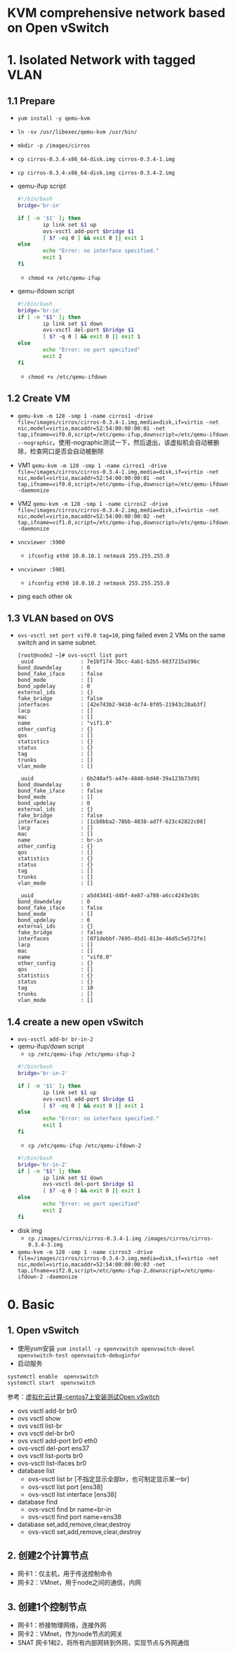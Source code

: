 # KVM comprehensive network based on Open vSwitch

# 1. Isolated Network with tagged VLAN
## 1.1 Prepare
- ```yum install -y qemu-kvm```
- ```ln -sv /usr/libexec/qemu-kvm /usr/bin/```
- ```mkdir -p /images/cirros```
- ```cp cirros-0.3.4-x86_64-disk.img cirros-0.3.4-1.img```
- ```cp cirros-0.3.4-x86_64-disk.img cirros-0.3.4-2.img```

- qemu-ifup script
  ```bash
  #!/bin/bash
  bridge='br-in'

  if [ -n '$1' ]; then
          ip link set $1 up
          ovs-vsctl add-port $bridge $1
          [ $? -eq 0 ] && exit 0 || exit 1
  else
          echo "Error: no interface specified."
          exit 1
  fi
  ```
  - ```chmod +x /etc/qemu-ifup ```
- qemu-ifdown script
  ```bash
  #!/bin/bash
  bridge='br-in'
  if [ -n "$1" ]; then
          ip link set $1 down
          ovs-vsctl del-port $bridge $1
          [ $? -q 0 ] && exit 0 || exit 1
  else
          echo "Error: no port specified"
          exit 2
  fi
  ```
  - ```chmod +x /etc/qemu-ifdown```
## 1.2 Create VM
- ```qemu-kvm -m 128 -smp 1 -name cirros1 -drive file=/images/cirros/cirros-0.3.4-1.img,media=disk,if=virtio -net nic,model=virtio,macaddr=52:54:00:00:00:01 -net tap,ifname=vif0.0,script=/etc/qemu-ifup,downscript=/etc/qemu-ifdown --nographic```，使用-nographic测试一下，然后退出，该虚拟机会自动被删除，检查网口是否会自动被删除
- VM1 ```qemu-kvm -m 128 -smp 1 -name cirros1 -drive file=/images/cirros/cirros-0.3.4-1.img,media=disk,if=virtio -net nic,model=virtio,macaddr=52:54:00:00:00:01 -net tap,ifname=vif0.0,script=/etc/qemu-ifup,downscript=/etc/qemu-ifdown -daemonize```

- VM2 ```qemu-kvm -m 128 -smp 1 -name cirros2 -drive file=/images/cirros/cirros-0.3.4-2.img,media=disk,if=virtio -net nic,model=virtio,macaddr=52:54:00:00:00:02 -net tap,ifname=vif1.0,script=/etc/qemu-ifup,downscript=/etc/qemu-ifdown -daemonize```

- ```vncviewer :5900```
  - ```ifconfig eth0 10.0.10.1 netmask 255.255.255.0```
- ```vncviewer :5901```
  - ```ifconfig eth0 10.0.10.2 netmask 255.255.255.0```
- ping each other ok
## 1.3 VLAN based on OVS
- ```ovs-vsctl set port vif0.0 tag=10```, ping failed even 2 VMs on the same switch and in same subnet.
  ```
  [root@node2 ~]# ovs-vsctl list port
  _uuid               : 7e1bf174-3bcc-4ab1-b2b5-6837215a396c
  bond_downdelay      : 0
  bond_fake_iface     : false
  bond_mode           : []
  bond_updelay        : 0
  external_ids        : {}
  fake_bridge         : false
  interfaces          : [42e743b2-9410-4c74-8f05-21943c28ab3f]
  lacp                : []
  mac                 : []
  name                : "vif1.0"
  other_config        : {}
  qos                 : []
  statistics          : {}
  status              : {}
  tag                 : []
  trunks              : []
  vlan_mode           : []

  _uuid               : 6b248af5-a47e-4848-bd40-39a123b73d91
  bond_downdelay      : 0
  bond_fake_iface     : false
  bond_mode           : []
  bond_updelay        : 0
  external_ids        : {}
  fake_bridge         : false
  interfaces          : [1cb0bba2-78bb-4838-ad7f-623c42822c08]
  lacp                : []
  mac                 : []
  name                : br-in
  other_config        : {}
  qos                 : []
  statistics          : {}
  status              : {}
  tag                 : []
  trunks              : []
  vlan_mode           : []

  _uuid               : a5d43441-d4bf-4e87-a780-a6cc4243e10c
  bond_downdelay      : 0
  bond_fake_iface     : false
  bond_mode           : []
  bond_updelay        : 0
  external_ids        : {}
  fake_bridge         : false
  interfaces          : [071debbf-7695-45d1-813e-46d5c5e572fe]
  lacp                : []
  mac                 : []
  name                : "vif0.0"
  other_config        : {}
  qos                 : []
  statistics          : {}
  status              : {}
  tag                 : 10
  trunks              : []
  vlan_mode           : []
  ```
## 1.4 create a new open vSwitch 
- ```ovs-vsctl add-br br-in-2```
- qemu-ifup/down script
  - ```cp /etc/qemu-ifup /etc/qemu-ifup-2```
  ```bash
  #!/bin/bash
  bridge='br-in-2'

  if [ -n '$1' ]; then
          ip link set $1 up
          ovs-vsctl add-port $bridge $1
          [ $? -eq 0 ] && exit 0 || exit 1
  else
          echo "Error: no interface specified."
          exit 1
  fi
  ```
  - ```cp /etc/qemu-ifup /etc/qemu-ifdown-2```
  ```bash
  #!/bin/bash
  bridge='br-in-2'
  if [ -n "$1" ]; then
          ip link set $1 down
          ovs-vsctl del-port $bridge $1
          [ $? -q 0 ] && exit 0 || exit 1
  else
          echo "Error: no port specified"
          exit 2
  fi
  ```
- disk img
  - ```cp /images/cirros/cirros-0.3.4-1.img /images/cirros/cirros-0.3.4-3.img```
- ```qemu-kvm -m 128 -smp 1 -name cirros3 -drive file=/images/cirros/cirros-0.3.4-3.img,media=disk,if=virtio -net nic,model=virtio,macaddr=52:54:00:00:00:03 -net tap,ifname=vif2.0,script=/etc/qemu-ifup-2,downscript=/etc/qemu-ifdown-2 -daemonize```



# 0. Basic
## 1. Open vSwitch
- 使用yum安装
```yum install -y openvswitch openvswitch-devel openvswitch-test openvswitch-debuginfor```
- 启动服务
```
systemctl enable  openvswitch
systemctl start  openvswitch
```
参考：[虚拟化云计算-centos7上安装测试Open vSwitch](https://blog.51cto.com/11555417/2163495)

- ovs vsctl add-br br0
- ovs vsctl show
- ovs vsctl list-br
- ovs vsctl del-br br0
- ovs vsctl add-port br0 eth0
- ovs-vsctl del-port ens37
- ovs vsctl list-ports br0
- ovs-vsctl list-ifaces br0
- database list
  - ovs-vsctl list br [不指定显示全部br，也可制定显示某一br]
  - ovs-vsctl list port [ens38]
  - ovs-vsctl list interface [ens38]
- database find
  - ovs-vsctl find br name=br-in
  - ovs-vsctl find port name=ens38
- database set,add,remove,clear,destroy
    - ovs-vsctl set,add,remove,clear,destroy

## 2. 创建2个计算节点
- 网卡1：仅主机，用于传送控制命令
- 网卡2：VMnet，用于node之间的通信，内网
  
## 3. 创建1个控制节点
- 网卡1：桥接物理网络，连接外网
- 网卡2：VMnet，作为node节点的网关
- SNAT 网卡1和2，将所有内部网转到外网，实现节点与外网通信
